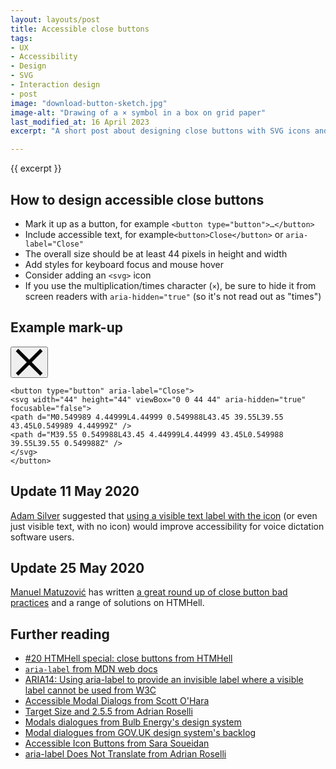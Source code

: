 ```yaml
---
layout: layouts/post
title: Accessible close buttons
tags:
- UX
- Accessibility
- Design
- SVG
- Interaction design
- post
image: "download-button-sketch.jpg"
image-alt: "Drawing of a × symbol in a box on grid paper"
last_modified_at: 16 April 2023
excerpt: "A short post about designing close buttons with SVG icons and accessible mark-up."

---
```


{{ excerpt }}

## How to design accessible close buttons

- Mark it up as a button, for example `<button type="button">…</button>`
- Include accessible text, for example`<button>Close</button>` or `aria-label="Close"`
- The overall size should be at least 44 pixels in height and width
- Add styles for keyboard focus and mouse hover
- Consider adding an `<svg>` icon
- If you use the multiplication/times character (`×`), be sure to hide it from screen readers with `aria-hidden="true"` (so it's not read out as "times")

## Example mark-up

<button type="button" aria-label="Close">
<svg width="44" height="44" viewBox="0 0 44 44" aria-hidden="true" focusable="false">
<path d="M0.549989 4.44999L4.44999 0.549988L43.45 39.55L39.55 43.45L0.549989 4.44999Z" />
<path d="M39.55 0.549988L43.45 4.44999L4.44999 43.45L0.549988 39.55L39.55 0.549988Z" />
</svg>
</button>

```
<button type="button" aria-label="Close">
<svg width="44" height="44" viewBox="0 0 44 44" aria-hidden="true" focusable="false">
<path d="M0.549989 4.44999L4.44999 0.549988L43.45 39.55L39.55 43.45L0.549989 4.44999Z" />
<path d="M39.55 0.549988L43.45 4.44999L4.44999 43.45L0.549988 39.55L39.55 0.549988Z" />
</svg>
</button>
```


## Update 11 May 2020

[Adam Silver](https://adamsilver.io/) suggested that [using a visible text label with the icon](https://twitter.com/adambsilver/status/1256142121142300674) (or even just visible text, with no icon) would improve accessibility for voice dictation software users.

## Update 25 May 2020

[Manuel Matuzović](https://www.matuzo.at/) has written [a great round up of close button bad practices](https://www.htmhell.dev/20-close-buttons/) and a range of solutions on HTMHell.


## Further reading
- [#20 HTMHell special: close buttons from HTMHell](https://www.htmhell.dev/20-close-buttons/)
- [`aria-label` from MDN web docs](https://developer.mozilla.org/en-US/docs/Web/Accessibility/ARIA/Attributes/aria-label)
- [ARIA14: Using aria-label to provide an invisible label where a visible label cannot be used from W3C](https://www.w3.org/TR/WCAG20-TECHS/ARIA14.html)
- [Accessible Modal Dialogs from Scott O'Hara](https://scottaohara.github.io/accessible_modal_window/)
- [Target Size and 2.5.5 from Adrian Roselli](https://adrianroselli.com/2019/06/target-size-and-2-5-5.html)
- [Modals dialogues from Bulb Energy's design system](https://design.bulb.co.uk/components/modal)
- [Modal dialogues from GOV.UK design system's backlog](https://github.com/alphagov/govuk-design-system-backlog/issues/30)
- [Accessible Icon Buttons from Sara Soueidan](https://www.sarasoueidan.com/blog/accessible-icon-buttons/)
- [aria-label Does Not Translate from Adrian Roselli](https://adrianroselli.com/2019/11/aria-label-does-not-translate.html)